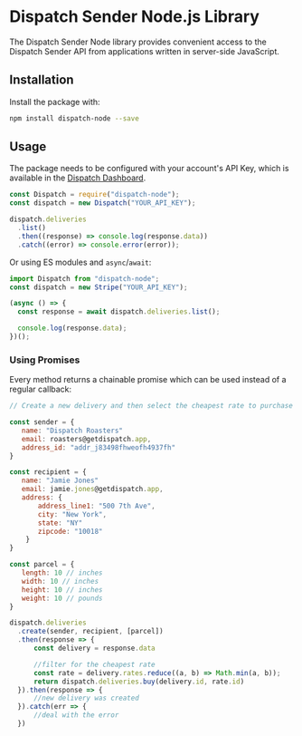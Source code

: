 # Dispatch Sender Node.js Library

The Dispatch Sender Node library provides convenient access to the Dispatch Sender API from applications written in server-side JavaScript.

## Installation

Install the package with:

```sh
npm install dispatch-node --save
```

## Usage

The package needs to be configured with your account's API Key, which is
available in the [Dispatch Dashboard](https://app.getdispatch.app/settings/api).

```js
const Dispatch = require("dispatch-node");
const dispatch = new Dispatch("YOUR_API_KEY");

dispatch.deliveries
  .list()
  .then((response) => console.log(response.data))
  .catch((error) => console.error(error));
```

Or using ES modules and `async`/`await`:

```js
import Dispatch from "dispatch-node";
const dispatch = new Stripe("YOUR_API_KEY");

(async () => {
  const response = await dispatch.deliveries.list();

  console.log(response.data);
})();
```

### Using Promises

Every method returns a chainable promise which can be used instead of a regular callback:

```js
// Create a new delivery and then select the cheapest rate to purchase

const sender = {
   name: "Dispatch Roasters"
   email: roasters@getdispatch.app,
   address_id: "addr_j83498fhweofh4937fh"
}

const recipient = {
   name: "Jamie Jones"
   email: jamie.jones@getdispatch.app,
   address: {
       address_line1: "500 7th Ave",
       city: "New York",
       state: "NY"
       zipcode: "10018"
    }
}

const parcel = {
   length: 10 // inches
   width: 10 // inches
   height: 10 // inches
   weight: 10 // pounds
}

dispatch.deliveries
  .create(sender, recipient, [parcel])
  .then(response => {
      const delivery = response.data

      //filter for the cheapest rate
      const rate = delivery.rates.reduce((a, b) => Math.min(a, b));
      return dispatch.deliveries.buy(delivery.id, rate.id)
  }).then(response => {
      //new delivery was created
  }).catch(err => {
      //deal with the error
  })
```
